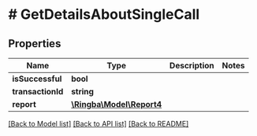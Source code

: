 # # GetDetailsAboutSingleCall

## Properties

Name | Type | Description | Notes
------------ | ------------- | ------------- | -------------
**isSuccessful** | **bool** |  |
**transactionId** | **string** |  |
**report** | [**\Ringba\Model\Report4**](Report4.md) |  |

[[Back to Model list]](../../README.md#models) [[Back to API list]](../../README.md#endpoints) [[Back to README]](../../README.md)
